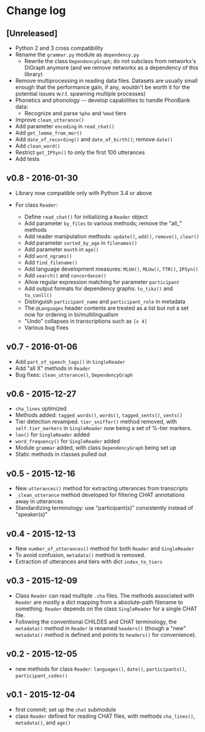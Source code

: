 # Change log

## [Unreleased]

* Python 2 and 3 cross compatibility
* Rename the `grammar.py` module as `dependency.py`
    * Rewrite the class `DependencyGraph`;
      do not subclass from networkx's DiGraph anymore
      (and we remove networkx as a dependency of this library)
* Remove multiprocessing in reading data files.
  Datasets are usually small enough that the performance gain, if any,
  wouldn't be worth it for the potential issues w.r.t. spawning multiple
  processes)
* Phonetics and phonology -- develop capabilities to handle PhonBank data:
  * Recognize and parse `%pho` and `%mod` tiers
* Improve `clean_utterance()`
* Add parameter `encoding` in `read_chat()`
* Add `get_lemma_from_mor()`
* Add `date_of_recording()` and `date_of_birth()`; remove `date()`
* Add `clean_word()`
* Restrict `get_IPSyn()` to only the first 100 utterances
* Add tests

## v0.8 - 2016-01-30

* Library now compatible only with Python 3.4 or above
* For class `Reader`:

  * Define `read_chat()` for initializing a `Reader` object
  * Add parameter `by_files` to various methods; remove the "all_" methods
  * Add reader manipulation methods:
    `update()`, `add()`, `remove()`, `clear()`
  * Add parameter `sorted_by_age` in `filenames()`
  * Add parameter `month` in `age()`
  * Add `word_ngrams()`
  * Add `find_filename()`
  * Add language development measures: `MLUm()`, `MLUw()`, `TTR()`, `IPSyn()`
  * Add `search()` and `concordance()`
  * Allow regular expression matching for parameter `participant`
  * Add output formats for dependency graphs: `to_tikz()` and `to_conll()`
  * Distinguish `participant_name` and `participant_role` in metadata
  * The `@Languages` header contents are treated as a list
    but not a set now for ordering in bi/multilingualism
  * "Undo" collapses in transcriptions such as `[x 4]`
  * Various bug fixes

## v0.7 - 2016-01-06

* Add `part_of_speech_tags()` in `SingleReader`
* Add "all X" methods in `Reader`
* Bug fixes: `clean_utterance()`, `DependencyGraph`

## v0.6 - 2015-12-27

* `cha_lines` optimized
* Methods added: `tagged_words()`, `words()`, `tagged_sents()`, `sents()`
* Tier detection revamped. `tier_sniffer()` method removed,
  with `self.tier_markers` in `SingleReader`
  now being a set of %-tier markers.
* `len()` for `SingleReader` added
* `word_frequency()` for `SingleReader` added
* Module `grammar` added, with class `DependencyGraph` being set up
* Static methods in classes pulled out

## v0.5 - 2015-12-16

* New `utterances()` method for extracting utterances from transcripts
* `_clean_utterance` method developed
  for filtering CHAT annotations away in utterances
* Standardizing terminology:
  use "participant(s)" consistently instead of "speaker(s)"

## v0.4 - 2015-12-13

* New `number_of_utterances()` method for both `Reader` and `SingleReader`
* To avoid confusion, `metadata()` method is removed.
* Extraction of utterances and tiers with dict `index_to_tiers`

## v0.3 - 2015-12-09

* Class `Reader` can read multiple `.cha` files.
  The methods associated with `Reader` are mostly a dict mapping
  from a absolute-path filename to something.
  `Reader` depends on the class `SingleReader` for a single CHAT file.
* Following the conventional CHILDES and CHAT terminology,
  the `metadata()` method in `Reader` is renamed `headers()`
  (though a "new" `metadata()` method is defined and points to
  `headers()` for convenience).

## v0.2 - 2015-12-05

* new methods for class `Reader`:
  `languages()`, `date()`, `participants()`, `participant_codes()`

## v0.1 - 2015-12-04

* first commit; set up the `chat` submodule
* class `Reader` defined for reading CHAT files,
  with methods `cha_lines()`, `metadata()`, and `age()`
